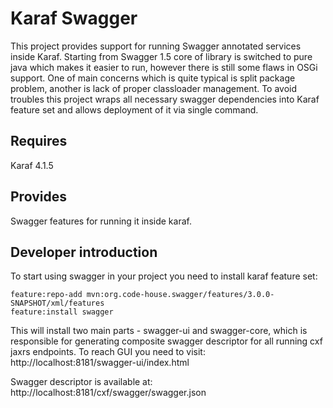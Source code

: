 # Karaf Swagger

This project provides support for running Swagger annotated services inside Karaf. Starting from Swagger 1.5 core of library is
switched to pure java which makes it easier to run, however there is still some flaws in OSGi support. One of main concerns which
is quite typical is split package problem, another is lack of proper classloader management.
To avoid troubles this project wraps all necessary swagger dependencies into Karaf feature set and allows deployment of it
via single command.

Requires
---
Karaf 4.1.5

Provides
---
Swagger features for running it inside karaf.

## Developer introduction

To start using swagger in your project you need to install karaf feature set:

```
feature:repo-add mvn:org.code-house.swagger/features/3.0.0-SNAPSHOT/xml/features
feature:install swagger
```

This will install two main parts - swagger-ui and swagger-core, which is responsible for generating composite swagger
descriptor for all running cxf jaxrs endpoints. To reach GUI you need to visit:
http://localhost:8181/swagger-ui/index.html

Swagger descriptor is available at:
http://localhost:8181/cxf/swagger/swagger.json

